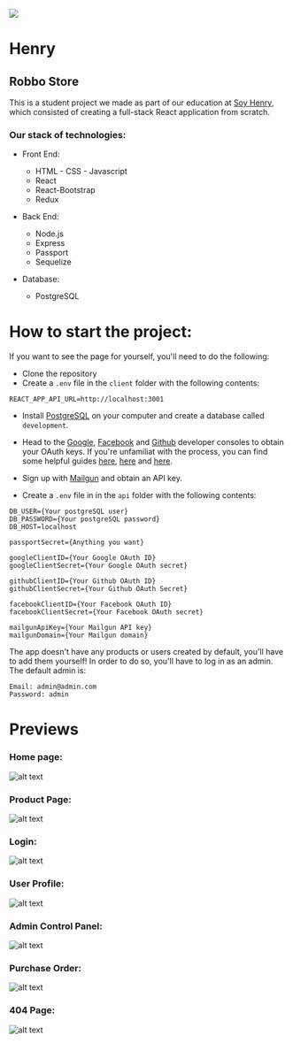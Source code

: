 <p align='left'>
    <img src='https://static.wixstatic.com/media/85087f_0d84cbeaeb824fca8f7ff18d7c9eaafd~mv2.png/v1/fill/w_160,h_30,al_c,q_85,usm_0.66_1.00_0.01/Logo_completo_Color_1PNG.webp' </img>
</p>

# Henry


## Robbo Store

This is a student project we made as part of our education at [Soy Henry](https://www.soyhenry.com/), which consisted of creating a full-stack React application from scratch.

### Our stack of technologies:

- Front End:
    + HTML - CSS - Javascript
    + React
    + React-Bootstrap
    + Redux

- Back End:
    + Node.js
    + Express
    + Passport
    + Sequelize

- Database: 
    + PostgreSQL

# How to start the project:

If you want to see the page for yourself, you'll need to do the following:

- Clone the repository
- Create a `.env` file in the `client` folder with the following contents: 
```
REACT_APP_API_URL=http://localhost:3001
```

- Install [PostgreSQL](https://www.postgresql.org/) on your computer and create a database called `development`.
- Head to the [Google](https://console.developers.google.com/projectselector2/apis/dashboard?supportedpurview=project), [Facebook](https://developers.facebook.com/) and [Github](https://github.com/settings/developers) developer consoles to obtain your OAuth keys. If you're unfamiliat with the process, you can find some helpful guides [here](https://developers.google.com/fit/android/get-api-key), [here](https://theonetechnologies.com/blog/post/how-to-get-facebook-application-id-and-secret-key) and [here](https://docs.github.com/en/free-pro-team@latest/github/authenticating-to-github/creating-a-personal-access-token#creating-a-token).

- Sign up with [Mailgun](https://www.mailgun.com/) and obtain an API key.

- Create a `.env` file in in the `api` folder with the following contents:
```
DB_USER={Your postgreSQL user}
DB_PASSWORD={Your postgreSQL password}
DB_HOST=localhost

passportSecret={Anything you want}

googleClientID={Your Google OAuth ID}
googleClientSecret={Your Google OAuth secret}

githubClientID={Your Github OAuth ID}
githubClientSecret={Your Github OAuth Secret}

facebookClientID={Your Facebook OAuth ID}
facebookClientSecret={Your Facebook OAuth secret}

mailgunApiKey={Your Mailgun API key}
mailgunDomain={Your Mailgun domain}
```

The app doesn't have any products or users created by default, you'll have to add them yourself! In order to do so, you'll have to log in as an admin. The default admin is:

```
Email: admin@admin.com
Password: admin
```


# Previews

### Home page:

![alt text](./Readme_Images/Home_Page.jpeg "Home Page")

### Product Page:
![alt text](./Readme_Images/Product_Page.jpeg "Product Page")

### Login:
![alt text](./Readme_Images/Login.jpeg "Login")

### User Profile:
![alt text](./Readme_Images/User_Profile.jpeg "User Profile")

### Admin Control Panel:
![alt text](./Readme_Images/Admin_Control_Panel.jpeg "Admin Control Panel")

### Purchase Order:
![alt text](./Readme_Images/Purchase_Order.jpeg "Purchase Order Panel")

### 404 Page:
![alt text](./Readme_Images/404_Page.jpeg "404 Page")
